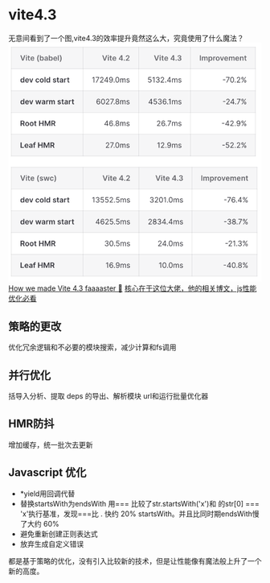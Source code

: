 # vite4.3

无意间看到了一个图,vite4.3的效率提升竟然这么大，究竟使用了什么魔法？
![效率图](../imgs/vite4.3%E6%95%88%E7%8E%87%E5%9B%BE.png)
[How we made Vite 4.3 faaaaster 🚀](https://sun0day.github.io/blog/vite/why-vite4_3-is-faster.html)
[核心在于这位大佬，他的相关博文，js性能优化必看]( https://marvinh.dev/blog/speeding-up-javascript-ecosystem/)


## 策略的更改

优化冗余逻辑和不必要的模块搜索，减少计算和fs调用
  

## 并行优化

括导入分析、提取 deps 的导出、解析模块 url和运行批量优化器

## HMR防抖

增加缓存，统一批次去更新

## Javascript 优化

- *yield用回调代替
- 替换startsWith为endsWith 用===  比较了str.startsWith('x')和 的str[0] === 'x'执行基准，发现===比 . 快约 20% startsWith。并且比同时期endsWith慢了大约 60%
- 避免重新创建正则表达式
- 放弃生成自定义错误


都是基于策略的优化，没有引入比较新的技术，但是让性能像有魔法般上升了一个新的高度。